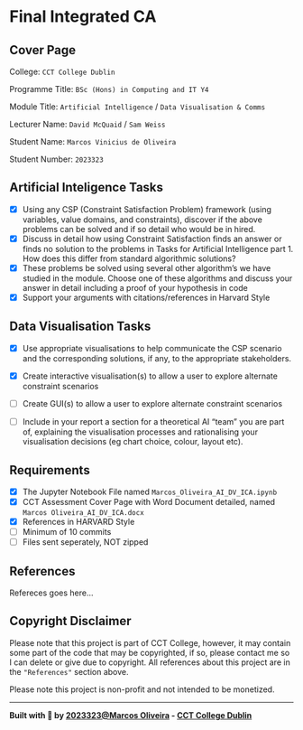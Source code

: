 # Final Integrated CA

## Cover Page
College: `CCT College Dublin`

Programme Title: `BSc (Hons) in Computing and IT Y4`

Module Title: `Artificial Intelligence` / `Data Visualisation & Comms`

Lecturer Name: `David McQuaid` / `Sam Weiss`

Student Name: `Marcos Vinicius de Oliveira`

Student Number: `2023323`

## Artificial Inteligence Tasks
- [x] Using any CSP (Constraint Satisfaction Problem) framework (using variables, value domains, and constraints), discover if the above problems can be solved and if so detail who would be in hired.
- [x] Discuss in detail how using Constraint Satisfaction finds an answer or finds no solution to the problems in Tasks for Artificial Intelligence part 1. How does this differ from standard algorithmic solutions? 
- [x] These problems be solved using several other algorithm’s we have studied in the module. Choose one of these algorithms and discuss your answer in detail including a proof of your hypothesis in code
- [x] Support your arguments with citations/references in Harvard Style

## Data Visualisation Tasks
- [x] Use appropriate visualisations to help communicate the CSP scenario and the corresponding solutions, if any, to the appropriate stakeholders.
- [x] Create interactive visualisation(s) to allow a user to explore alternate constraint scenarios
- [ ] Create GUI(s) to allow a user to explore alternate constraint scenarios
- [ ] Include in your report a section for a theoretical AI “team” you are part of, explaining the visualisation processes and rationalising your visualisation decisions (eg chart choice, colour, layout etc).


## Requirements
- [x] The Jupyter Notebook File named `Marcos_Oliveira_AI_DV_ICA.ipynb`
- [x] CCT Assessment Cover Page with Word Document detailed, named `Marcos Oliveira_AI_DV_ICA.docx`
- [x] References in HARVARD Style
- [ ] Minimum of 10 commits
- [ ] Files sent seperately, NOT zipped

## References
Refereces goes here...

## Copyright Disclaimer
Please note that this project is part of CCT College, however, it may contain some part of the code that may be copyrighted, if so, please contact me so I can delete or give due to copyright. All references about this project are in the `"References"` section above.

Please note this project is non-profit and not intended to be monetized.

---

<strong>Built with 💙 by [2023323@Marcos Oliveira](https://www.linkedin.com/in/pgmarcosoliveira/) - [CCT College Dublin](https://www.cct.ie/)</strong>
